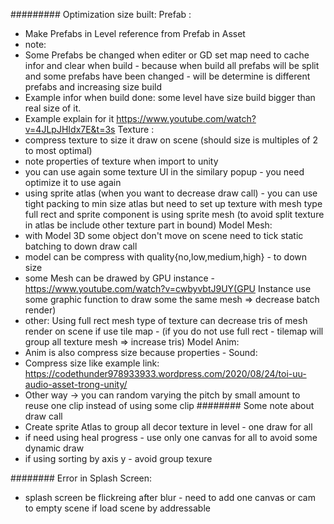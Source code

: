 ######### Optimization size built:
Prefab :
- Make Prefabs in Level reference from Prefab in Asset
- note:
- Some Prefabs be changed when editer or GD set map need to cache infor and clear when build - because when build all prefabs will be split and some prefabs have been changed - will be determine is different prefabs and increasing size build
- Example infor when build done: some level have size build bigger than real size of it.
- Example explain for it https://www.youtube.com/watch?v=4JLpJHIdx7E&t=3s
Texture :
- compress texture to size it draw on scene (should size is multiples of 2 to most optimal)
- note properties of texture when import to unity
- you can use again some texture UI in the similary popup - you need optimize it to use again
- using sprite atlas (when you want to decrease draw call) - you can use tight packing to min size atlas  but need to set up texture with mesh type full rect and sprite component is using sprite mesh (to avoid split texture in atlas be include other texture part in bound)
Model Mesh:
- with Model 3D some object don't move on scene need to tick static batching to down draw call
- model can be compress with quality{no,low,medium,high} - to down size
- some Mesh can be drawed by GPU instance -https://www.youtube.com/watch?v=cwbyvbtJ9UY(GPU Instance use some graphic function to draw some the same mesh => decrease batch render)
- other: Using full rect mesh type of texture can decrease tris of mesh render on scene if use tile map - (if you do not use full rect - tilemap will group all texture mesh => increase tris)
Model Anim:
- Anim is also compress size because properties -
Sound:
- Compress size like example link: https://codethunder978933933.wordpress.com/2020/08/24/toi-uu-audio-asset-trong-unity/
- Other way -> you can random varying the pitch by small amount to reuse one clip instead of using some clip
######## Some note about draw call
- Create sprite Atlas to group all decor texture in level - one draw for all
- if need using heal progress - use only one canvas for all to avoid some dynamic draw
- if using sorting by axis y - avoid group texure

######## Error in Splash Screen:
- splash screen be flickreing after blur - need to add one canvas or cam to empty scene if load scene by addressable
